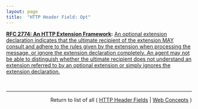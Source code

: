 ```yaml
---
layout: page
title:  "HTTP Header Field: Opt"
---
```


**[RFC 2774: An HTTP Extension Framework](/specs/IETF/RFC/2774 "A wide range of applications have proposed various extensions of the HTTP protocol. Current efforts span an enormous range, including distributed authoring, collaboration, printing, and remote procedure call mechanisms. These HTTP extensions are not coordinated, since there has been no standard framework for defining extensions and thus, separation of concerns. This document describes a generic extension mechanism for HTTP, which is designed to address the tension between private agreement and public specification and to accommodate extension of applications using HTTP clients, servers, and proxies. The proposal associates each extension with a globally unique identifier, and uses HTTP header fields to carry the extension identifier and related information between the parties involved in the extended communication."):** [An optional extension declaration indicates that the ultimate recipient of the extension MAY consult and adhere to the rules given by the extension when processing the message, or ignore the extension declaration completely. An agent may not be able to distinguish whether the ultimate recipient does not understand an extension referred to by an optional extension or simply ignores the extension declaration.](http://tools.ietf.org/html/rfc2774#section-4.1)

<br/>
<hr/>

<p style="text-align: right">Return to list of all ( <a href="../http-headers">HTTP Header Fields</a> | <a href="../">Web Concepts</a> )</p>